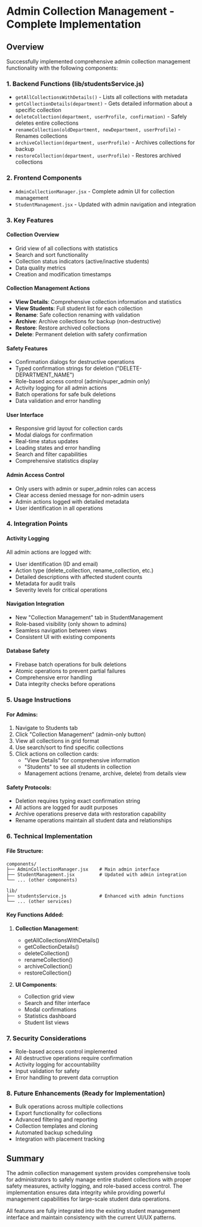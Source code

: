 # Admin Collection Management - Complete Implementation

## Overview
Successfully implemented comprehensive admin collection management functionality with the following components:

### 1. Backend Functions (lib/studentsService.js)
- `getAllCollectionsWithDetails()` - Lists all collections with metadata
- `getCollectionDetails(department)` - Gets detailed information about a specific collection
- `deleteCollection(department, userProfile, confirmation)` - Safely deletes entire collections
- `renameCollection(oldDepartment, newDepartment, userProfile)` - Renames collections
- `archiveCollection(department, userProfile)` - Archives collections for backup
- `restoreCollection(department, userProfile)` - Restores archived collections

### 2. Frontend Components
- `AdminCollectionManager.jsx` - Complete admin UI for collection management
- `StudentManagement.jsx` - Updated with admin navigation and integration

### 3. Key Features

#### Collection Overview
- Grid view of all collections with statistics
- Search and sort functionality
- Collection status indicators (active/inactive students)
- Data quality metrics
- Creation and modification timestamps

#### Collection Management Actions
- **View Details**: Comprehensive collection information and statistics
- **View Students**: Full student list for each collection
- **Rename**: Safe collection renaming with validation
- **Archive**: Archive collections for backup (non-destructive)
- **Restore**: Restore archived collections
- **Delete**: Permanent deletion with safety confirmation

#### Safety Features
- Confirmation dialogs for destructive operations
- Typed confirmation strings for deletion ("DELETE-DEPARTMENT_NAME")
- Role-based access control (admin/super_admin only)
- Activity logging for all admin actions
- Batch operations for safe bulk deletions
- Data validation and error handling

#### User Interface
- Responsive grid layout for collection cards
- Modal dialogs for confirmation
- Real-time status updates
- Loading states and error handling
- Search and filter capabilities
- Comprehensive statistics display

#### Admin Access Control
- Only users with admin or super_admin roles can access
- Clear access denied message for non-admin users
- Admin actions logged with detailed metadata
- User identification in all operations

### 4. Integration Points

#### Activity Logging
All admin actions are logged with:
- User identification (ID and email)
- Action type (delete_collection, rename_collection, etc.)
- Detailed descriptions with affected student counts
- Metadata for audit trails
- Severity levels for critical operations

#### Navigation Integration
- New "Collection Management" tab in StudentManagement
- Role-based visibility (only shown to admins)
- Seamless navigation between views
- Consistent UI with existing components

#### Database Safety
- Firebase batch operations for bulk deletions
- Atomic operations to prevent partial failures
- Comprehensive error handling
- Data integrity checks before operations

### 5. Usage Instructions

#### For Admins:
1. Navigate to Students tab
2. Click "Collection Management" (admin-only button)
3. View all collections in grid format
4. Use search/sort to find specific collections
5. Click actions on collection cards:
   - "View Details" for comprehensive information
   - "Students" to see all students in collection
   - Management actions (rename, archive, delete) from details view

#### Safety Protocols:
- Deletion requires typing exact confirmation string
- All actions are logged for audit purposes
- Archive operations preserve data with restoration capability
- Rename operations maintain all student data and relationships

### 6. Technical Implementation

#### File Structure:
```
components/
├── AdminCollectionManager.jsx    # Main admin interface
├── StudentManagement.jsx         # Updated with admin integration
└── ... (other components)

lib/
├── studentsService.js            # Enhanced with admin functions
└── ... (other services)
```

#### Key Functions Added:
1. **Collection Management**:
   - getAllCollectionsWithDetails()
   - getCollectionDetails()
   - deleteCollection()
   - renameCollection()
   - archiveCollection()
   - restoreCollection()

2. **UI Components**:
   - Collection grid view
   - Search and filter interface
   - Modal confirmations
   - Statistics dashboard
   - Student list views

### 7. Security Considerations

- Role-based access control implemented
- All destructive operations require confirmation
- Activity logging for accountability
- Input validation for safety
- Error handling to prevent data corruption

### 8. Future Enhancements (Ready for Implementation)

- Bulk operations across multiple collections
- Export functionality for collections
- Advanced filtering and reporting
- Collection templates and cloning
- Automated backup scheduling
- Integration with placement tracking

## Summary

The admin collection management system provides comprehensive tools for administrators to safely manage entire student collections with proper safety measures, activity logging, and role-based access control. The implementation ensures data integrity while providing powerful management capabilities for large-scale student data operations.

All features are fully integrated into the existing student management interface and maintain consistency with the current UI/UX patterns.